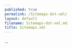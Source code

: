 ```yaml
---
published: true
permalink: /Sitemaps-dot-xml/
layout: default
filename: Sitemaps-dot-xml.md
title: Sitemaps.xml
---
```


...
